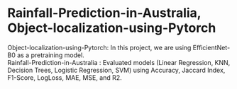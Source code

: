 # Rainfall-Prediction-in-Australia, Object-localization-using-Pytorch
Object-localization-using-Pytorch: In this project, we are using EfficientNet-B0 as a pretraining model.  
Rainfall-Prediction-in-Australia : Evaluated models (Linear Regression, KNN, Decision Trees, Logistic Regression, SVM) using Accuracy, Jaccard Index, F1-Score, LogLoss, MAE, MSE, and R2.
